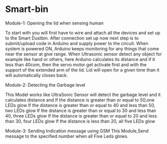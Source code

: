 # Smart-bin

Module-1: Opening the lid when sensing human

To start with you will first have to wire and attach all the devices and set up to  the Smart  Dustbin. After  connection  set  up  now  next  step  is  to submit/upload code in Arduino and supply power to the circuit.  When  system  is  powered  ON,  Arduino  keeps monitoring  for  any  things  that  come  near  the sensor at give range. When  Ultrasonic  sensor  detect  any  object  for example  like  hand  or  others,  here  Arduino calculates its  distance and  if it  less  than 40com, then the servo  motor  get  activate first and with the  support  of the  extended arm of the lid. Lid  will  open  for  a  given  time  than  it  will automatically closes back.

Module-2: Detecting the Garbage level

This Model works like 
UltraSonic Sensor will detect the garbage level and  it calculates distance and 
If the distance is greater than or equal to 50,one LEDs glow
If the distance is greater than or equal to 40 and less than 50, two LEDs glow
If the distance is greater than or equal to 30 and less than 40, three LEDs glow
If the distance is greater than or equal to 20 and less than 30, four LEDs glow
If the distance is less than 20, all five LEDs glow

Module-3: Sending Indication message using GSM
 This Module,Send message to the specified number when all Five Leds glows.
